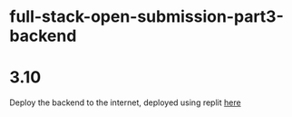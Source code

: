 # full-stack-open-submission-part3-backend

# 3.10
Deploy the backend to the internet, deployed using replit [here](https://tes.cyclic.app)
